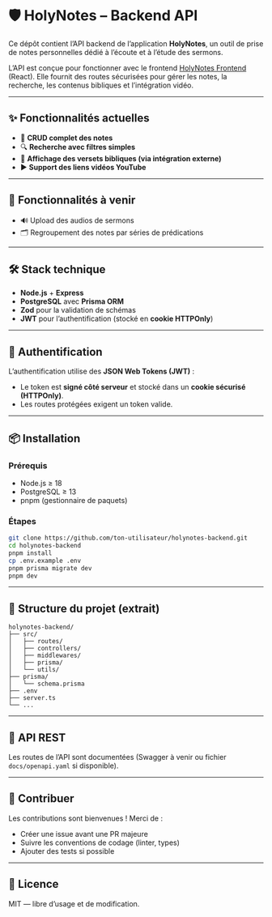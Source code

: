 # 🛡️ HolyNotes – Backend API

Ce dépôt contient l’API backend de l’application **HolyNotes**, un outil de prise de notes personnelles dédié à l’écoute et à l’étude des sermons.

L’API est conçue pour fonctionner avec le frontend [HolyNotes Frontend](https://github.com/ton-utilisateur/holynotes-frontend) (React). Elle fournit des routes sécurisées pour gérer les notes, la recherche, les contenus bibliques et l’intégration vidéo.

---

## ✨ Fonctionnalités actuelles

* 📝 **CRUD complet des notes**
* 🔍 **Recherche avec filtres simples**
* 📖 **Affichage des versets bibliques (via intégration externe)**
* ▶️ **Support des liens vidéos YouTube**

---

## 🚧 Fonctionnalités à venir

* 🔊 Upload des audios de sermons
* 🗂️ Regroupement des notes par séries de prédications

---

## 🛠️ Stack technique

* **Node.js** + **Express**
* **PostgreSQL** avec **Prisma ORM**
* **Zod** pour la validation de schémas
* **JWT** pour l’authentification (stocké en **cookie HTTPOnly**)

---

## 🔐 Authentification

L’authentification utilise des **JSON Web Tokens (JWT)** :

* Le token est **signé côté serveur** et stocké dans un **cookie sécurisé (HTTPOnly)**.
* Les routes protégées exigent un token valide.

---

## 📦 Installation

### Prérequis

* Node.js ≥ 18
* PostgreSQL ≥ 13
* pnpm (gestionnaire de paquets)

### Étapes

```bash
git clone https://github.com/ton-utilisateur/holynotes-backend.git
cd holynotes-backend
pnpm install
cp .env.example .env
pnpm prisma migrate dev
pnpm dev
```

---

## 📁 Structure du projet (extrait)

```
holynotes-backend/
├── src/
│   ├── routes/
│   ├── controllers/
│   ├── middlewares/
│   ├── prisma/
│   └── utils/
├── prisma/
│   └── schema.prisma
├── .env
├── server.ts
└── ...
```

---

## 🔄 API REST

Les routes de l’API sont documentées (Swagger à venir ou fichier `docs/openapi.yaml` si disponible).

---

## 🤝 Contribuer

Les contributions sont bienvenues !
Merci de :

* Créer une issue avant une PR majeure
* Suivre les conventions de codage (linter, types)
* Ajouter des tests si possible

---

## 📄 Licence

MIT — libre d’usage et de modification.
